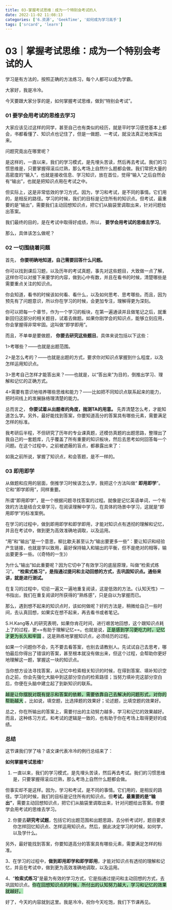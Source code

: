 ```yaml
---
title: 03-掌握考试思维：成为一个特别会考试的人
date: 2022-11-02 11:08:13
categories: ['6.资源', 'GeekTime', '如何成为学习高手']
tags: ['srcard', 'learn']
---
```


# 03｜掌握考试思维：成为一个特别会考试的人

学习是有方法的，按照正确的方法练习，每个人都可以成为学霸。

大家好，我是冷冷。

今天要跟大家分享的是，如何掌握考试思维，做到“特别会考试”。
  
  
### 01 要学会用考试的思维去学习

大家应该见过这样的同学，甚至自己也有类似的经历，就是平时学习感觉基本上都会，书都看懂了、知识点也记住了，但是一做题、一考试，就没法真正地发挥出来。

问题究竟出在哪里呢？

是这样的，一直以来，我们的学习模式，是先埋头苦读，然后再去考试。我们的习惯思维是，只要掌握得滚瓜烂熟，那么考场上自然什么题都会做。我们常把大量的高密度的“输入”，也就是接收信息、学习知识，放在首位，觉得“输入”之后自然会有“输出”，也就是把知识点用在考试之中。

但实际上，这是非常低效的学习方式。因为，学习和考试，是不同的事情。它们用的，是相反的路径。学习的时候，我们的目标是记住所有的知识点。但考试，最重要的是“输出”，需要我们主动回想知识点，把它们从脑袋里调取出来，针对问题给出答案。

我们最终的目的，是在考试中取得好成绩，所以， **要学会用考试的思维去学习**。

那么，具体该怎么做呢？
  
  
### 02 一切围绕着问题

首先， **你要明确地知道，自己需要回答什么问题。**

你可以找到课后习题，以及历年的考试真题，事先对这些题目，大致做一点了解，这样你可以对接下来要学的内容，做到心中有数，并且在看书的时候，清楚哪些是需要重点关注的知识点。

你会知道，看书的时候该如何看、看什么，以及如何思考、思考哪些。而且，因为预先有了问题意识，所以你在学习的时候，会更加专注，理解得更为深刻。

你可以把每一个章节，作为一个学习的板块，在第一遍通读并且做笔记之后，就重新回归这部分的相关题目，试着去做题。如果你刚学会的知识点，能够立刻应用，你会掌握得非常牢固。这叫做“即学即用”。

而且，不单单是要做题， **你要去研究这些题目**。具体来说包括以下这些：

1>考哪些？——也就是出题范围。

2>是怎么考的？——也就是出题的方式，要求你对知识点掌握到什么程度，以及怎样运用知识点。

3>思考自己怎样才能答出来？——也就是，以“答出来”为目的，倒推出学习、理解和记忆的正确方式。

4>需要有意识地培养哪些思维和能力？——比如把不同知识点联系起来的能力，把时间线上的发展脉络理清楚的能力。

总而言之， **你要试着从出题者的角度，揣测TA的用意。** 先弄清楚怎么考，才能知道怎么学。另外，最好能找到答案，你要知道高分的答案具有哪些元素，需要满足怎样的标准。

我考研后半程，不但研究了历年的专业课真题，还模仿真题的出题思路，整理出了我自己的一套题库，几乎覆盖了所有重要的知识板块，然后去思考如何回答每一个问题。在这个过程中，之前被遮蔽的盲点，都暴露出来了：

如我之前所说，掌握了知识点，和会答题，是不一样的。
  
  
### 03 即用即学

从做题和应用的层面，倒推学习时候该怎么学，我把这个方法叫做“ **即用即学**”。它和“即学即用”，同样重要。

所谓“即用即学”，是一个根据问题寻找答案的过程。就像是记忆英语单词，一个有效的方法是结合文章学习，在阅读理解中学习，在具体的场景中学习，这就是“即用即学”的标准案例。

在学习的过程中，做到即用即学和即学即用，才能对知识点有透彻的理解和记忆，并且在考试中，做到更为高效准确地调取，以及运用。

“用”和“输出”是一个意思，柳比歇夫甚至认为“输出要更多一些”：要让知识和经验产生链接，也就是学以致用，最好保持输入和输出的平衡，但不是绝对的相等，输出要更多一些。（《奇特的一生》）

为什么“输出”如此重要呢？因为它切中了有效学习的底层原理，叫做“检索式练习”。 **“检索式练习”，是指通过提问和主动回想的方式，去巩固知识点。通俗来讲，就是进行测试。**

在复习的过程中，切忌一遍又一遍地重复阅读，这是低效的方法。《认知天性》一书指出，我们在重复阅读时所获得的“熟练感”，只是自以为掌握而已。

那么，遇到想不起来的知识点时，该如何做呢？好的方法是，稍微给自己一些时间，去认真回想，如果实在想不起来，再去看书或者笔记。
  
S.H.Kang等人的研究表明，如果你肯花时间，进行艰苦地回想，这个跟知识点耗上了的过程，更==有助于理解记忆==。也就是说，<mark style="background: #83d98fA6;">正是感到学习更吃力时，记忆才更为长久和牢固</mark> 。这是熟练地掌握知识点，必须经历的过程。
  
如果一个问题你不会，先不要去看答案，也别去请教别人。先试试自己去思考，哪怕最后你得出了错误的答案，甚至根本就没有做出来，但这个过程，会帮助你更好地理解这一题，掌握这一块的知识点。
  
当你想方设法寻找答案，从记忆中检索相关知识的时候，在得到答案、填补知识空白之前，你会先强化大脑中到这部分空白的检索路径；当努力填补完这部分空白后，你便在头脑中建立起了到新知识的联系。
  
<mark style="background: #83d98fA6;">越是让你摆脱对既有提示和答案的依赖，需要依靠自己去解决的问题形式，对你的帮助越大</mark> 。比如说，填空题，比选择题的效果好；论述题，比填空题的效果好。
  
总之，你在所输出的答案上，需要付出的主动努力越多，学习和记忆的效果越好。而且，这种练习方式，和考试的逻辑是一致的，也有助于你在考场上取得更好的成绩。
<!--SR:!2022-11-16,9,250-->
  
  
### 总结

这节课我们学了啥？语文课代表冷冷的例行总结来了：

**如何掌握考试思维**?
  
1. 一直以来，我们的学习模式，是先埋头苦读，然后再去考试。我们的习惯思维是，只要掌握得滚瓜烂熟，那么考场上自然什么题都会做。
  
但事实却不是这样。因为，学习和考试，是不同的事情。它们用的，是相反的路径。学习的时候，我们的目标是记住所有的知识点。但**考试，最重要的是“输出”**，需要主动回想知识点，把它们从脑袋里调取出来，针对问题给出答案。你要学会用考试的思维去学习。
  
2. 你要去**研究考试题**，包括它的出题范围和出题思路，去分析考试时，题目要求你怎样回忆知识点、怎样运用知识点。然后，据此决定学习的时候，如何学，以及学什么。
  
另外，最好能找到答案，你要知道高分的答案具有哪些元素，需要满足怎样的标准。
  
3、在学习的过程中，**做到即用即学和即学即用**，才能对知识点有透彻的理解和记忆，并且在考试中，做到更为高效准确地调取，以及运用。
  
4、“**检索式练习**”是最为有效的学习方式，它是指通过提问和主动回想的方式，去巩固知识点。<mark style="background: #83d98fA6;">你在回想知识点的时候，所付出的认知努力越大，学习和记忆的效果就越好。</mark> 
<!--SR:!2022-11-17,10,250-->

好了，今天的内容就到这里。我是冷冷，祝你今天吃饱，我们下节课再见。